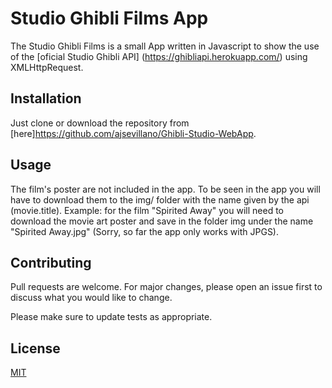 # Studio Ghibli Films App

The Studio Ghibli Films is a small App written in Javascript to show the use of the [oficial Studio Ghibli API]
(https://ghibliapi.herokuapp.com/) using XMLHttpRequest.

## Installation

Just clone or download the repository from [here]https://github.com/ajsevillano/Ghibli-Studio-WebApp.


## Usage

The film's poster are not included in the app. To be seen in the app you will have to download them to the img/ folder with the name given by the api (movie.title).
Example: for the film "Spirited Away" you will need to download the movie art poster and save in the folder img under the name "Spirited Away.jpg" (Sorry, so far the app only works with JPGS).

## Contributing
Pull requests are welcome. For major changes, please open an issue first to discuss what you would like to change.

Please make sure to update tests as appropriate.

## License
[MIT](https://choosealicense.com/licenses/mit/)